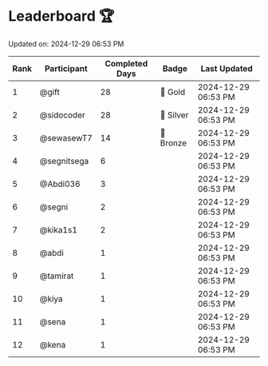 # Leaderboard 🏆

Updated on: 2024-12-29 06:53 PM

| Rank | Participant       | Completed Days | Badge      | Last Updated         |
|------|-------------------|----------------|------------|----------------------|
| 1    | @gift             | 28             | 🏅 Gold     | 2024-12-29 06:53 PM |
| 2    | @sidocoder        | 28             | 🥈 Silver   | 2024-12-29 06:53 PM |
| 3    | @sewasewT7        | 14             | 🥉 Bronze   | 2024-12-29 06:53 PM |
| 4    | @segnitsega       | 6              |            | 2024-12-29 06:53 PM |
| 5    | @Abdi036          | 3              |            | 2024-12-29 06:53 PM |
| 6    | @segni            | 2              |            | 2024-12-29 06:53 PM |
| 7    | @kika1s1          | 2              |            | 2024-12-29 06:53 PM |
| 8    | @abdi             | 1              |            | 2024-12-29 06:53 PM |
| 9    | @tamirat          | 1              |            | 2024-12-29 06:53 PM |
| 10   | @kiya             | 1              |            | 2024-12-29 06:53 PM |
| 11   | @sena             | 1              |            | 2024-12-29 06:53 PM |
| 12   | @kena             | 1              |            | 2024-12-29 06:53 PM |
